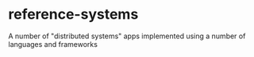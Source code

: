 # reference-systems
A number of "distributed systems" apps implemented using a number of languages and frameworks
